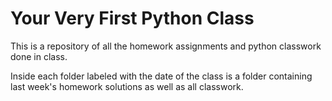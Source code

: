 # Your Very First Python Class
This is a repository of all the homework assignments and python classwork done in class.

Inside each folder labeled with the date of the class is a folder containing last week's homework solutions as well as all classwork.
